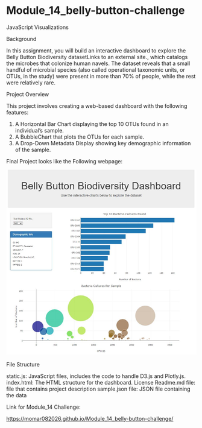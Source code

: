 # Module_14_belly-button-challenge

JavaScript Visualizations

Background

In this assignment, you will build an interactive dashboard to explore the Belly Button Biodiversity datasetLinks to an external site., which catalogs the microbes that colonize human navels.
The dataset reveals that a small handful of microbial species (also called operational taxonomic units, or OTUs, in the study) were present in more than 70% of people, while the rest were relatively rare.

Project Overview

This project involves creating a web-based dashboard with the following features:

1. A Horizontal Bar Chart displaying the top 10 OTUs found in an individual’s sample.
2. A BubbleChart that plots the OTUs for each sample.
3. A Drop-Down Metadata Display showing key demographic information of the sample.

Final Project looks like the Following webpage:

![alt text](image-1.png)

File Structure

static.js: JavaScript files, includes the code to handle D3.js and Plotly.js.
index.html: The HTML structure for the dashboard.
License
Readme.md file: file that contains project description
sample.json file: JSON file containing the data

Link for Module_14 Challenge:

https://momar082026.github.io/Module_14_belly-button-challenge/


